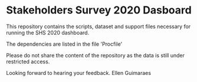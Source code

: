 # Stakeholders Survey 2020 Dasboard

This repository contains the scripts, dataset and support files necessary for running the SHS 2020 dashboard.

The dependencies are listed in the file 'Procfile'

Please do not share the content of the repository as the data is still under restricted access.

Looking forward to hearing your feedback.
Ellen Guimaraes

